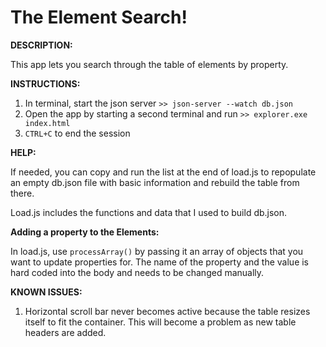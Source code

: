 
# The Element Search!

**DESCRIPTION:**

This app lets you search through the table of elements by property.


**INSTRUCTIONS:**
1. In terminal, start the json server `>> json-server --watch db.json`
2. Open the app by starting a second terminal and run `>> explorer.exe index.html`
3. `CTRL+C` to end the session




**HELP:**

If needed, you can copy and run the list at the end of load.js to repopulate an empty db.json file with basic information and rebuild the table from there.

Load.js includes the functions and data that I used to build db.json. 

**Adding a property to the Elements:**

In load.js, use `processArray()` by passing it an array of objects that you want to update properties for. The name of the property and the value is hard coded into the body and needs to be changed manually.



**KNOWN ISSUES:**

1. Horizontal scroll bar never becomes active because the table resizes itself to fit the container. This will become a problem as new table headers are added.
